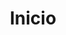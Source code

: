 ---
templateKey: index-page
language: es
redirects: /en/
title: Inicio
hero:
  type: animated
  image: /img/hero-home.jpg
  parallax: false
  indicator: false
  halfSize: false
  captions: 
    - delay: 1000
      content: >
        <h2>
          Salud, Belleza y Función
        </h2>
    - delay: 1000
      content: >
        <h3>
          ¡Una Especialidad para cada Tratamiento!
        </h3>
    - delay: 1000
      content: >
        <h1>
          INNOVACIÓN Y PRESTIGIO EN ODONTOLOGÍA
        </h1>
welcome:
  logo: /img/logo.png
  heading: CENTRO DE ESTÉTICA Y REHABILITACIÓN ORAL
  main: >
    <p class="dv-welcome-text">
      ¡Bienvenidos a nuestro espacio en la red!
    </p>
    <p class="dv-welcome-text">
      En DENTAL VIP ponemos a su disposición la experiencia del mejor equipo
      de Odontólogos Especialistas, las más modernas y cómodas instalaciones
      y la última tecnología a nivel mundial.
    </p>
    <p class="dv-welcome-text">
      Somos un grupo humano verdaderamente comprometido con lo que hace,
      capaz de brindar un servicio de salud integral, personalizado y de
      alto valor científico; enfocado siempre en la ética, responsabilidad y
      sentido social de nuestra labor.
    </p>
  location: 'CARACAS - VENEZUELA'
  partners:
    - image: /img/partners-idd.jpg
      alt: Institute of Digital Dentistry
    - image: /img/partners-qdc.jpg
      alt: Quality Dental Center
    - image: /img/partners-iti.jpg
      alt: International Team for Implantology

quote:
  title: La calidad en Odontología no es fruto de la casualidad.
  body: >
    Es siempre el resultado de la búsqueda de la excelencia profesional y de un esfuerzo inteligente por el mejoramiento continuo. La capacitación permanente en nuevas tendencias y filosofías terapéuticas, la honestidad, el uso eficiente de los recursos y el trato cordial a las personas generan los mayores niveles de satisfacción en todos nuestros pacientes.
  author: María José Tirado
  footer:
    position: Coordinación Clínica
    clinic: DENTAL VIP, Especialidades Odontológicas s.c.

testimonial:
  title: Testimonios y Valoraciones
  items:
    - img: /img/testimonials-mohammad.png
      testimonial: >
        “Tras 11 implantes y 11 coronas cerámicas en el centro, he tenido
        siempre muy buenas experiencias. Honestamente quedé muy satisfecho
        con los servicios de DENTAL VIP. Los implantes son un gran
        acierto, y de lo único que me arrepiento es de no haberlo hecho
        antes. Gracias a todos, y especialmente al Dr. Garabán, por su
        paciencia, calidad humana y ética profesional”.
      position: Empresario
      name: Mohammad Byherzade
    - img: /img/testimonials-viviana.png
      testimonial: >
        “Antes me daba vergüenza sonreír porque no estaba conforme con el
        aspecto de mi dentadura. Desde que visité DENTAL VIP me siento más
        cómoda y segura de mi misma. Me hicieron un diseño digital de
        sonrisa, me cortaron las encías, me blanquearon los dientes y me
        colocaron cuatro carillas de porcelana verdaderamente
        espectaculares. Les recomiendo con los ojos cerrados”.
      position: Médico Cirujano
      name: Viviana Hernández
    - img: /img/testimonials-carlos.png
      testimonial: > 
        “Luego de dos tratamientos de Ortodoncia y más de 5 años con
        brackets pensé que mi caso ya no tenía solución. Casi sin
        esperanzas, y solo por los resultados que observé en mi prima
        Marta, decidí visitar al Dr. José Miguel Gómez. En solo 3 meses
        con mis nuevos aparatos noté una mejoría impresionante, y
        finalmente, pude recuperar mi sonrisa. Aprendí que,
        definitivamente, lo barato sale muy caro”.
      position: Fotógrafo
      name: Carlos Gutiérrez
    - img: /img/testimonials-brenda.png
      testimonial: >
        “Quería colocarme implantes dentales y no sabía en quién confiar.
        Solicité varias opiniones y finalmente me decidí por DENTAL VIP, y
        no porque fuese un centro reconocido, sino porque me ofrecieron
        las mejores garantías y me transmitieron mucha seguridad. Ahora
        que acabé el tratamiento puedo decir que quedé encantada y que
        todo el equipo me pareció muy cercano y profesional”.
      position: Ingeniero
      name: Brenda Uzcátegui
    - img: /img/testimonials-jose.png
      testimonial: >
        “Me vi en la necesidad de ir a la clínica para tratar algunas
        caries y hacerme dos tratamientos de conducto. Recomendaría a
        DENTAL VIP por la asesoría, por el fácil acceso a su locación, por
        la receptividad de su personal, por sus impecables instalaciones,
        y sobre todo; porque los procedimientos fueron ejecutados sin
        ningún tipo de dolor. Muy buenos odontólogos”.
      position: Contador Público
      name: José Luis Dávila
parallax:
  stadistics: /img/parallax-stadistics.jpg
  landscape: /img/parallax-stadistics-portrait-es.svg
  portrait: /img/parallax-stadistics-portrait-es.svg
  desktop: /img/parallax-stadistics-desktop-es.svg
  portraitxl: /img/parallax-stadistics-portrait-xl-es.svg
specialties:
  title: ¿Qué Ventajas le Ofrece Nuestra Exclusiva Metodología de Trabajo?
  paragraph: Un novedoso enfoque multidisciplinario que posibilita la gestión integradora del conocimiento y potencia la capacidad resolutiva de nuestro equipo asistencial.
  slogan: ¡Todas las Especialidades en el mismo lugar!
  features: 
    - to: /especialidades/cirugia-bucal/
      img: /img/specialties-oral-surgery.png
      title: Cirugía Bucal
      description: Prevención, diagnóstico y tratamiento de toda la patología quirúrgica propia o asociada a dientes, mucosas, labios, encías y huesos maxilares.
    - to: /especialidades/implantes-dentales/
      img: /img/specialties-dental-implants.png
      title: Implantes
      description: Reposición de los dientes perdidos con dispositivos biocompatibles de titanio que viabilizan la rehabilitación oral fija de los pacientes parcial o totalmente edéntulos.
    - to: /especialidades/estetica-dental/
      img: /img/specialties-dental-aesthetics.png
      title: Estética Dental
      description: Análisis y estudio de las características dentogingivales para corregir defectos cosméticos y embellecer el aspecto general de la dentadura.
    - to: /especialidades/endodoncia/
      img: /img/specialties-endodontics.png
      title: Endodoncia
      description: Limpieza, desinfección y conformación de los conductos radiculares como paso previo a los múltiples procedimientos de prótesis y restauración dental.
    - to: /especialidades/ortodoncia/
      img: /img/specialties-orthodontics.png
      title: Ortodoncia
      description: Brackets y aparatología funcional para la corrección biomecánica de maloclusiones, malposiciones dentales y deformidades dentofaciales.
    - to: /especialidades/protesis/
      img:  /img/specialties-prosthesis.png
      title: Prótesis y Rehabilitación Oral
      description: Diseño y confección de coronas cerámicas y estructuras protésicas que restituyen la integridad de las arcadas dentales, estética y función masticatoria.

procedures:
  title: Procedimientos Destacados
  procedures:
    - title: Prótesis sobre implantes
      to: /especialidades/implantes-dentales/protesis-sobre-implantes/
      img: /img/procedures-dental-implants.jpg
    - title: Diagnóstico y Planificación 3D
      to: /especialidades/implantes-dentales/diagnostico-y-planificacion-3d/
      img: /img/procedures-diagnostic.jpg
    - title: Carillas de porcelana
      to: /especialidades/estetica-dental/carillas-de-porcelana/
      img: /img/procedures-veneers.jpg
    - title: Técnologia cad-cam
      to: /especialidades/protesis/tecnologia-cad-cam/
      img: /img/procedures-cad-cam.jpg
    - title: Diseño digital de sonrisa
      to: /especialidades/estetica-dental/
      img: /img/procedures-design.jpg
    - title: Brackets Estéticos
      to: /especialidades/ortodoncia/aparatos-esteticos/
      img: /img/procedures-brackets.jpg

elements:
  - link: /la-clinica/por-que-elegirnos/
    bg: /img/gallery-why.png
    title: Por Qué Elegirnos
    placeholder: Ver más
    body: >
      <p class="dv-text-feat">
        Nuestra trayectoria es su mejor garantía
      </p>
      <p class="dv-text-feat-100">
        Conozca las 10 razones que nos distinguen de la competencia y
        conforman nuestra propuesta de valor.
      </p>
    action: false
  - link: /la-clinica/instalaciones/
    bg: /img/gallery-facilities.png
    title: La Clínica en Imágenes
    placeholder: Ver más
    body: >
      <p class="dv-text-feat">
        Un ambiente relajado, tranquilo y de máximo confort...
      </p>
    action: false
  - link: /la-clinica/tecnologia/
    bg: /img/gallery-technology.png
    title: Dotación y Tecnología
    placeholder: Ver más
    body: >
      <p class="dv-text-feat">
        ¡A la vanguardia en equipos y procesos digitales!
      </p>
    action: false
  - link: /profesionales/
    bg: /img/gallery-professionals.png
    title: Staff profesional
    placeholder: Ver más
    body: >
      <p class="dv-text-feat">¡Su boca en manos de expertos!</p>
    action: false
  - link: #
    bg: /img/gallery-smiles.png
    title: Galería de Sonrisas
    placeholder: Ver galeria
    body: >
      <p class="d-none d-lg-block dv-text-feat">
        ¡Pasión por la belleza... Devoción por la naturalidad!.
      </p>
      <p class="d-none d-lg-block dv-text-feat-100">
        Una pequeña muestra de lo que podemos hacer por Usted: Odontología
        moderna, integral y especializada.
      </p>

      <p class="d-lg-none  dv-text-feat">
        Una pequeña muestra de lo que podemos hacer por Usted: Odontología
        moderna, integral y especializada.
      </p>
    action: true
  - link: /pacientes-del-exterior/
    bg: /img/gallery-foreigns.png
    title: Pacientes del exterior
    placeholder: Ver más
    body: >
      <p class="dv-text-feat">Un protocolo especial de atención</p>
      <p class="dv-text-feat-100">
        Somos consecuentes con todos los pacientes que nos visitan desde
        cualquier parte de Venezuela y el mundo.
      </p>
    action: false
lightbox:
  display: true
  type: singleGallery
  placeholder: GIRE EL DISPOSITIVO PARA AMPLIAR LAS IMÁGENES
  images:
    - image: /img/lightbox-smiles-01.jpg
    - image: /img/lightbox-smiles-02.jpg
    - image: /img/lightbox-smiles-03.jpg
    - image: /img/lightbox-smiles-04.jpg
    - image: /img/lightbox-smiles-05.jpg
    - image: /img/lightbox-smiles-06.jpg
    - image: /img/lightbox-smiles-07.jpg
    - image: /img/lightbox-smiles-08.jpg
    - image: /img/lightbox-smiles-09.jpg
    - image: /img/lightbox-smiles-10.jpg
    - image: /img/lightbox-smiles-11.jpg
    - image: /img/lightbox-smiles-12.jpg
    - image: /img/lightbox-smiles-13.jpg
    - image: /img/lightbox-smiles-14.jpg
    - image: /img/lightbox-smiles-15.jpg
    - image: /img/lightbox-smiles-16.jpg
    - image: /img/lightbox-smiles-17.jpg
    - image: /img/lightbox-smiles-18.jpg
    - image: /img/lightbox-smiles-19.jpg
    - image: /img/lightbox-smiles-20.jpg
    - image: /img/lightbox-smiles-21.jpg
    - image: /img/lightbox-smiles-22.jpg
    - image: /img/lightbox-smiles-23.jpg
    - image: /img/lightbox-smiles-24.jpg

---